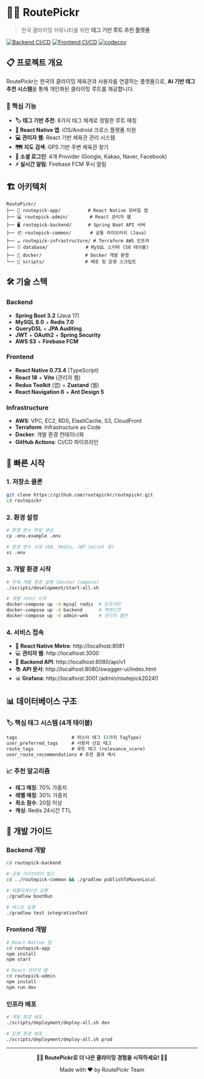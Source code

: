 # 🧗‍♀️ RoutePickr

> 한국 클라이밍 커뮤니티를 위한 **태그 기반 루트 추천 플랫폼**

[![Backend CI/CD](https://github.com/routepickr/routepickr/workflows/Backend%20CI/CD/badge.svg)](https://github.com/routepickr/routepickr/actions)
[![Frontend CI/CD](https://github.com/routepickr/routepickr/workflows/Frontend%20CI/CD/badge.svg)](https://github.com/routepickr/routepickr/actions)
[![codecov](https://codecov.io/gh/routepickr/routepickr/branch/main/graph/badge.svg)](https://codecov.io/gh/routepickr/routepickr)

## 📋 프로젝트 개요

RoutePickr는 한국의 클라이밍 체육관과 사용자를 연결하는 플랫폼으로, **AI 기반 태그 추천 시스템**을 통해 개인화된 클라이밍 루트를 제공합니다.

### 🎯 핵심 기능

- **🏷️ 태그 기반 추천**: 8가지 태그 체계로 정밀한 루트 매칭
- **📱 React Native 앱**: iOS/Android 크로스 플랫폼 지원
- **💻 관리자 웹**: React 기반 체육관 관리 시스템
- **🗺️ 지도 검색**: GPS 기반 주변 체육관 찾기
- **🔐 소셜 로그인**: 4개 Provider (Google, Kakao, Naver, Facebook)
- **⚡ 실시간 알림**: Firebase FCM 푸시 알림

## 🏗️ 아키텍처

```
RoutePickr/
├── 📱 routepick-app/          # React Native 모바일 앱
├── 💻 routepick-admin/        # React 관리자 웹
├── 🖥️ routepick-backend/      # Spring Boot API 서버
├── 📦 routepick-common/       # 공통 라이브러리 (Java)
├── ☁️ routepick-infrastructure/ # Terraform AWS 인프라
├── 🗄️ database/              # MySQL 스키마 (50 테이블)
├── 🐳 docker/                # Docker 개발 환경
└── 🚀 scripts/               # 배포 및 운영 스크립트
```

## 🛠️ 기술 스택

### Backend
- **Spring Boot 3.2** (Java 17)
- **MySQL 8.0** + **Redis 7.0**
- **QueryDSL** + **JPA Auditing**
- **JWT** + **OAuth2** + **Spring Security**
- **AWS S3** + **Firebase FCM**

### Frontend
- **React Native 0.73.4** (TypeScript)
- **React 18** + **Vite** (관리자 웹)
- **Redux Toolkit** (앱) + **Zustand** (웹)
- **React Navigation 6** + **Ant Design 5**

### Infrastructure
- **AWS**: VPC, EC2, RDS, ElastiCache, S3, CloudFront
- **Terraform**: Infrastructure as Code
- **Docker**: 개발 환경 컨테이너화
- **GitHub Actions**: CI/CD 파이프라인

## 🚀 빠른 시작

### 1. 저장소 클론
```bash
git clone https://github.com/routepickr/routepickr.git
cd routepickr
```

### 2. 환경 설정
```bash
# 환경 변수 파일 생성
cp .env.example .env

# 환경 변수 수정 (DB, Redis, JWT Secret 등)
vi .env
```

### 3. 개발 환경 시작
```bash
# 전체 개발 환경 실행 (Docker Compose)
./scripts/development/start-all.sh

# 개별 서비스 시작
docker-compose up -d mysql redis  # 인프라만
docker-compose up -d backend      # 백엔드만
docker-compose up -d admin-web    # 관리자 웹만
```

### 4. 서비스 접속
- 📱 **React Native Metro**: http://localhost:8081
- 💻 **관리자 웹**: http://localhost:3000
- 🔧 **Backend API**: http://localhost:8080/api/v1
- 📚 **API 문서**: http://localhost:8080/swagger-ui/index.html
- 📊 **Grafana**: http://localhost:3001 (admin/routepick2024!)

## 📊 데이터베이스 구조

### 🏷️ 핵심 태그 시스템 (4개 테이블)
```sql
tags                    # 마스터 태그 (8가지 TagType)
user_preferred_tags     # 사용자 선호 태그
route_tags              # 루트 태그 (relevance_score)
user_route_recommendations # 추천 결과 캐시
```

### 📈 추천 알고리즘
- **태그 매칭**: 70% 가중치
- **레벨 매칭**: 30% 가중치
- **최소 점수**: 20점 이상
- **캐싱**: Redis 24시간 TTL

## 🔧 개발 가이드

### Backend 개발
```bash
cd routepick-backend

# 공통 라이브러리 빌드
cd ../routepick-common && ./gradlew publishToMavenLocal

# 애플리케이션 실행
./gradlew bootRun

# 테스트 실행
./gradlew test integrationTest
```

### Frontend 개발
```bash
# React Native 앱
cd routepick-app
npm install
npm start

# React 관리자 웹
cd routepick-admin
npm install
npm run dev
```

### 인프라 배포
```bash
# 개발 환경 배포
./scripts/deployment/deploy-all.sh dev

# 운영 환경 배포
./scripts/deployment/deploy-all.sh prod
```

---

<div align="center">

**🧗‍♀️ RoutePickr로 더 나은 클라이밍 경험을 시작하세요! 🧗‍♂️**

Made with ❤️ by RoutePickr Team

</div>